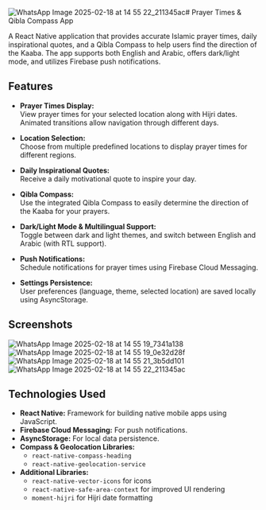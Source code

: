 ![WhatsApp Image 2025-02-18 at 14 55 22_211345ac](https://github.com/user-attachments/assets/0f34a650-263e-4836-9b86-980852600186)# Prayer Times & Qibla Compass App

A React Native application that provides accurate Islamic prayer times, daily inspirational quotes, and a Qibla Compass to help users find the direction of the Kaaba. The app supports both English and Arabic, offers dark/light mode, and utilizes Firebase push notifications.

## Features

- **Prayer Times Display:**  
  View prayer times for your selected location along with Hijri dates. Animated transitions allow navigation through different days.

- **Location Selection:**  
  Choose from multiple predefined locations to display prayer times for different regions.

- **Daily Inspirational Quotes:**  
  Receive a daily motivational quote to inspire your day.

- **Qibla Compass:**  
  Use the integrated Qibla Compass to easily determine the direction of the Kaaba for your prayers.

- **Dark/Light Mode & Multilingual Support:**  
  Toggle between dark and light themes, and switch between English and Arabic (with RTL support).

- **Push Notifications:**  
  Schedule notifications for prayer times using Firebase Cloud Messaging.

- **Settings Persistence:**  
  User preferences (language, theme, selected location) are saved locally using AsyncStorage.

## Screenshots
![WhatsApp Image 2025-02-18 at 14 55 19_7341a138](https://github.com/user-attachments/assets/8e4e1cc3-5cf4-427d-9927-b2846b2b6ccf)
![WhatsApp Image 2025-02-18 at 14 55 19_0e32d28f](https://github.com/user-attachments/assets/bf57939b-0a74-4f08-8d5a-54bb579478db)
![WhatsApp Image 2025-02-18 at 14 55 21_3b5dd101](https://github.com/user-attachments/assets/0b03e51d-da05-4804-9061-230693b41af0)
![WhatsApp Image 2025-02-18 at 14 55 22_211345ac](https://github.com/user-attachments/assets/32e7b377-e1b3-4055-aad7-4149caace5f2)

## Technologies Used

- **React Native:** Framework for building native mobile apps using JavaScript.
- **Firebase Cloud Messaging:** For push notifications.
- **AsyncStorage:** For local data persistence.
- **Compass & Geolocation Libraries:**
  - `react-native-compass-heading`
  - `react-native-geolocation-service`
- **Additional Libraries:**
  - `react-native-vector-icons` for icons
  - `react-native-safe-area-context` for improved UI rendering
  - `moment-hijri` for Hijri date formatting


